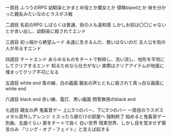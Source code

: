 一周目
ふつうのRPG
幼馴染とかまとめ役とか魔女とか
侵略bipedとか
袂を分かった親友みたいなのとラスボス戦

二週目
名前のRPG
しばらくは普通、街の人も違和感
しかしお前は〇〇じゃないとか言い出し、幼馴染に殺されてエンド

三週目
初っ端から絶望ムード
永遠に生きるんだ、救いはないのだ
主人公を街の人が吊るすエンド

四週目
チートエンド
あらゆるものをチートで粉砕し、洗い流し、地形を平坦にしてクリアするエンド
知るためなら仕方がない
実際はクリアアイテムが地面に埋まってクリア不可になる

五週目
white end
青の線、白の画面
親友の声とともに殺されて真っ白な画面にwhite end

六週目
black end
赤い線、電灯、黒い画面
問答無用のblack end

七週目
親友の声
鬼畜音ゲー
上に5つのバー、下に5つのバー
一周目のラスボスメタル音外しアレンジ
ミスったら扉だけの部屋へ
強制終了
始めると鬼畜音ゲー
別曲、五曲ぐらい
扉をチートで抜く
白い世界
現実世界、しかし目を覚ませず寝言のみ
『リング・オブ・フェイト』と言えば起きる
